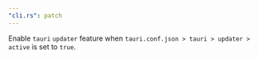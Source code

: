 ```yaml
---
"cli.rs": patch
---
```


Enable `tauri` `updater` feature when `tauri.conf.json > tauri > updater > active` is set to `true`.

